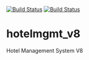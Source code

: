 [![Build Status](https://travis-ci.org/JayVora-SerpentCS/hotelmgmt_v8.svg?branch=8.0)](https://travis-ci.org/JayVora-SerpentCS/hotelmgmt_v8)
[![Build Status](https://travis-ci.org/JayVora-SerpentCS/hotelmgmt_v8.svg?branch=master)](https://travis-ci.org/JayVora-SerpentCS/hotelmgmt_v8)

hotelmgmt_v8
============

Hotel Management System V8
